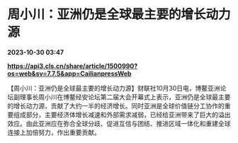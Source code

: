 # 周小川：亚洲仍是全球最主要的增长动力源

**2023-10-30 03:47**

**https://api3.cls.cn/share/article/1500990?os=web&sv=7.7.5&app=CailianpressWeb**

【周小川：亚洲仍是全球最主要的增长动力源】财联社10月30日电，博鳌亚洲论坛副理事长周小川在博鳌经安论坛第二届大会开幕式上表示，亚洲仍是全球最主要的增长动力源，贡献了大约一半的经济增长。同时亚洲是全球价值链分工协作的重要组成部分，主要经济体增长减速和外部需求减弱，已经给亚洲带来了巨大的溢出效应。由此亚洲应在弥合全球分歧、促进互信与团结、推进区域一体化和重建全球连接上加倍努力，作出重要贡献。